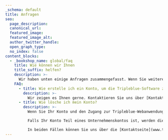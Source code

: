 ```yaml
---
_schema: default
title: Anfragen
seo:
  page_description:
  canonical_url:
  featured_image:
  featured_image_alt:
  author_twitter_handle:
  open_graph_type:
  no_index: false
content_blocks:
  - _bookshop_name: global/faq
    title: Wie können wir Ihnen
    title_suffix: helfen?
    description: >-
      Wir haben unten einige Anfragen zusammengefasst. Wenn Sie weitere Fragen haben, zögern Sie bitte nicht, uns zu kontaktieren.
    FAQ:
      - title: Wie erstelle ich ein Konto, um die Tripleblue-Software zu nutzen?
        description: >-
          Wir zeigen es Ihnen gerne. Kontaktieren Sie uns über [Kontakt](https://www.triple.blue/contact/) für ein Erstgespräch, um die Software und das Ergebnis kennenzulernen. Wir erstellen dann ein Konto für Sie, und Sie können innerhalb einer Stunde direkt mit der Software arbeiten.
      - title: Wie lösche ich mein Konto?
        description: >-
          Wenn Sie Ihr Konto und den Zugang zur Tripleblue-Webanwendung & mobilen Anwendung auf Android oder iOS löschen möchten, werden wir alle Daten, die Ihrem Konto zugeordnet sind, entfernen.&nbsp;

          Falls Ihr Konto Teil eines Unternehmenskontos ist, werden die ausgeführten Aufgaben im Unternehmenskonto beibehalten. Wenn Sie alle Benutzer einschließlich des Unternehmenskontos und aller zugehörigen Daten löschen möchten, ist dies möglich mit der Zustimmung der Person, die den Servicevertrag unterzeichnet hat.

          In beiden Fällen können Sie uns über die [Kontaktseite](www.triple.blue/contact) kontaktieren. Wir helfen Ihnen dann gerne weiter.&nbsp;
---
```

